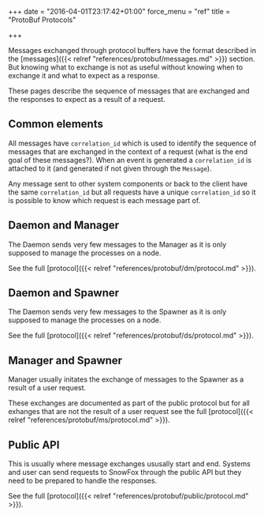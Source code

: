 +++
date = "2016-04-01T23:17:42+01:00"
force_menu = "ref"
title = "ProtoBuf Protocols"

+++

Messages exchanged through protocol buffers have the format described in the
[messages]({{< relref "references/protobuf/messages.md" >}}) section.
But knowing what to exchange is not as useful without knowing 
when to exchange it and what to expect as a response.

These pages describe the sequence of messages that are exchanged
and the responses to expect as a result of a request.


Common elements
---------------
All messages have `correlation_id` which is used to identify the
sequence of messages that are exchanged in the context of a
request (what is the end goal of these messages?).
When an event is generated a `correlation_id` is attached to it
(and generated if not given through the `Message`).

Any message sent to other system components or back to the client
have the same `correlation_id` but all requests have a unique
`correlation_id` so it is possible to know which request is each
message part of.


Daemon and Manager
------------------
The Daemon sends very few messages to the Manager as it is only
supposed to manage the processes on a node.

See the full
[protocol]({{< relref "references/protobuf/dm/protocol.md" >}}).


Daemon and Spawner
------------------
The Daemon sends very few messages to the Spawner as it is only
supposed to manage the processes on a node.

See the full
[protocol]({{< relref "references/protobuf/ds/protocol.md" >}}).


Manager and Spawner
-------------------
Manager usually initates the exchange of messages to the Spawner as
a result of a user request.

These exchanges are documented as part of the public protocol but for
all exhanges that are not the result of a user request see the full
[protocol]({{< relref "references/protobuf/ms/protocol.md" >}}).


Public API
----------
This is usually where message exchanges ususally start and end.
Systems and user can send requests to SnowFox through the public
API but they need to be prepared to handle the responses.

See the full
[protocol]({{< relref "references/protobuf/public/protocol.md" >}}).
